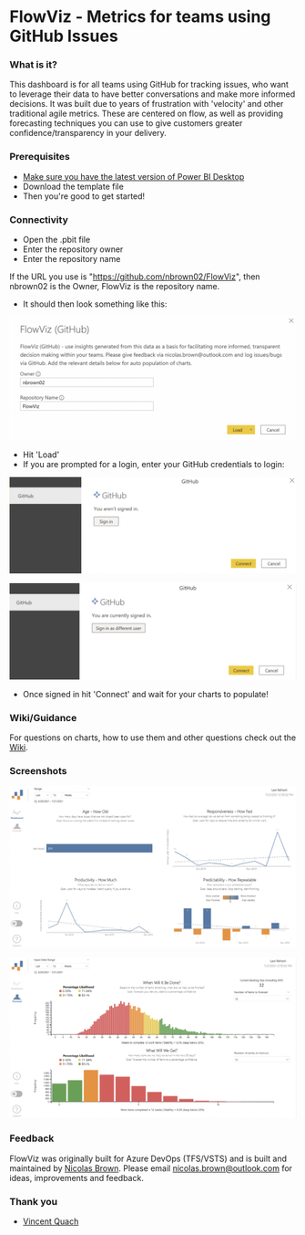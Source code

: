 # FlowViz - Metrics for teams using GitHub Issues
### What is it?
This dashboard is for all teams using GitHub for tracking issues, who want to leverage their data to have better conversations and make more informed decisions. It was built due to years of frustration with 'velocity' and other traditional agile metrics. These are centered on flow, as well as providing forecasting techniques you can use to give customers greater confidence/transparency in your delivery.

### Prerequisites
* [Make sure you have the latest version of Power BI Desktop](https://aka.ms/pbiSingleInstaller)
* Download the template file
* Then you're good to get started!

### Connectivity
* Open the .pbit file
* Enter the repository owner
* Enter the repository name

If the URL you use is "https://github.com/nbrown02/FlowViz", then nbrown02 is the Owner, FlowViz is the repository name.

* It should then look something like this:

![alt text](https://raw.githubusercontent.com/nbrown02/FlowViz-GitHub/main/Screenshots/Load%201.png)

* Hit 'Load' 
* If you are prompted for a login, enter your GitHub credentials to login:

![alt text](https://raw.githubusercontent.com/nbrown02/FlowViz-GitHub/main/Screenshots/Load%202.png)

![alt text](https://raw.githubusercontent.com/nbrown02/FlowViz-GitHub/main/Screenshots/Load%203.png)

* Once signed in hit 'Connect' and wait for your charts to populate!

### Wiki/Guidance

For questions on charts, how to use them and other questions check out the [Wiki](https://github.com/nbrown02/FlowViz-GitHub/wiki).

### Screenshots
![alt text](https://raw.githubusercontent.com/nbrown02/FlowViz-GitHub/main/Screenshots/FlowViz%20GitHub%20Page%201.png)

![alt text](https://raw.githubusercontent.com/nbrown02/FlowViz-GitHub/main/Screenshots/FlowViz%20GitHub%20Page%202.png)

### Feedback
FlowViz was originally built for Azure DevOps (TFS/VSTS) and is built and maintained by [Nicolas Brown](https://www.nicolasbrown.co.uk/).
Please email nicolas.brown@outlook.com for ideas, improvements and feedback.

### Thank you
* [Vincent Quach](https://www.linkedin.com/in/vincentquach)
